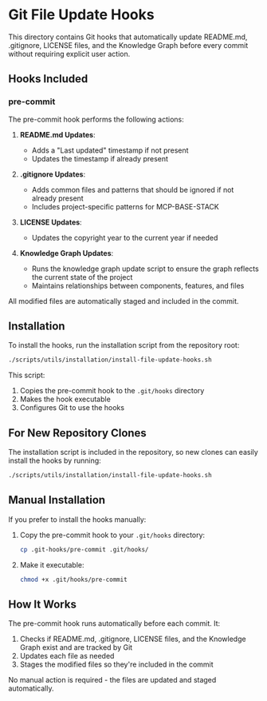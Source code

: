 # Git File Update Hooks

This directory contains Git hooks that automatically update README.md, .gitignore, LICENSE files, and the Knowledge Graph before every commit without requiring explicit user action.

## Hooks Included

### pre-commit

The pre-commit hook performs the following actions:

1. **README.md Updates**:
   - Adds a "Last updated" timestamp if not present
   - Updates the timestamp if already present

2. **.gitignore Updates**:
   - Adds common files and patterns that should be ignored if not already present
   - Includes project-specific patterns for MCP-BASE-STACK

3. **LICENSE Updates**:
   - Updates the copyright year to the current year if needed

4. **Knowledge Graph Updates**:
   - Runs the knowledge graph update script to ensure the graph reflects the current state of the project
   - Maintains relationships between components, features, and files

All modified files are automatically staged and included in the commit.

## Installation

To install the hooks, run the installation script from the repository root:

```bash
./scripts/utils/installation/install-file-update-hooks.sh
```

This script:
1. Copies the pre-commit hook to the `.git/hooks` directory
2. Makes the hook executable
3. Configures Git to use the hooks

## For New Repository Clones

The installation script is included in the repository, so new clones can easily install the hooks by running:

```bash
./scripts/utils/installation/install-file-update-hooks.sh
```

## Manual Installation

If you prefer to install the hooks manually:

1. Copy the pre-commit hook to your `.git/hooks` directory:
   ```bash
   cp .git-hooks/pre-commit .git/hooks/
   ```

2. Make it executable:
   ```bash
   chmod +x .git/hooks/pre-commit
   ```

## How It Works

The pre-commit hook runs automatically before each commit. It:

1. Checks if README.md, .gitignore, LICENSE files, and the Knowledge Graph exist and are tracked by Git
2. Updates each file as needed
3. Stages the modified files so they're included in the commit

No manual action is required - the files are updated and staged automatically.